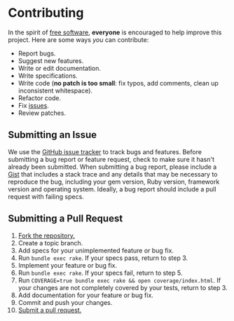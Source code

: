 # Contributing

In the spirit of [free software][free-sw], **everyone** is encouraged to help
improve this project. Here are some ways *you* can contribute:

[free-sw]: http://www.fsf.org/licensing/essays/free-sw.html

* Report bugs.
* Suggest new features.
* Write or edit documentation.
* Write specifications.
* Write code (**no patch is too small**: fix typos, add comments, clean up
  inconsistent whitespace).
* Refactor code.
* Fix [issues][].
* Review patches.

[issues]: https://github.com/chubchenko/mailgun-tracking/issues

## Submitting an Issue

We use the [GitHub issue tracker][issues] to track bugs and features. Before
submitting a bug report or feature request, check to make sure it hasn't
already been submitted. When submitting a bug report, please include a [Gist][]
that includes a stack trace and any details that may be necessary to reproduce
the bug, including your gem version, Ruby version, framework version and operating system.
Ideally, a bug report should include a pull request with failing specs.

[gist]: https://gist.github.com/

## Submitting a Pull Request

1. [Fork the repository.][fork]
1. Create a topic branch.
1. Add specs for your unimplemented feature or bug fix.
1. Run `bundle exec rake`. If your specs pass, return to step 3.
1. Implement your feature or bug fix.
1. Run `bundle exec rake`. If your specs fail, return to step 5.
1. Run `COVERAGE=true bundle exec rake && open coverage/index.html`. If your changes are not completely covered
   by your tests, return to step 3.
1. Add documentation for your feature or bug fix.
1. Commit and push your changes.
1. [Submit a pull request.][pr]

[fork]: http://help.github.com/fork-a-repo/
[pr]: http://help.github.com/send-pull-requests/
